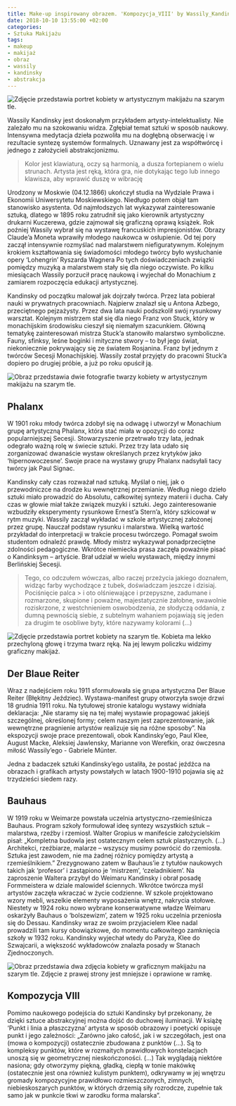 ```yaml
---
title: Make-up inspirowany obrazem. 'Kompozycja_VIII' by Wassily_Kandinsky
date: 2018-10-10 13:55:00 +02:00
categories:
- Sztuka Makijażu
tags:
- makeup
- makijaż
- obraz
- wassily
- kandinsky
- abstrakcja
---
```


![Zdjęcie przedstawia portret kobiety w artystycznym  makijażu na szarym tle.](https://assets1.ello.co/uploads/asset/attachment/8332593/ello-optimized-a881d10a.jpg)

Wassily Kandinsky jest doskonałym przykładem artysty-intelektualisty. Nie zależało mu na szokowaniu widza. Zgłębiał temat sztuki w sposób naukowy. Intensywna medytacja dzieła pozwoliła mu na dogłębną obserwację i w rezultacie syntezę systemów formalnych. Uznawany jest za współtwórcę i jednego z założycieli abstrakcjonizmu.

> Kolor jest klawiaturą, oczy są harmonią, a dusza fortepianem o wielu strunach. Artysta jest ręką, która gra, nie dotykając tego lub innego klawisza, aby wprawić duszę w wibrację
> 
>


Urodzony w Moskwie (04.12.1866) ukończył studia na Wydziale Prawa i Ekonomii Uniwersytetu Moskiewskiego. Niedługo potem objął tam stanowisko asystenta. Od najmłodszych lat wykazywał zainteresowanie sztuką, dlatego w 1895 roku zatrudnił się jako kierownik artystyczny drukarni Kuczerewa, gdzie zajmował się graficzną oprawą książek. Rok poźniej Wassily wybrał się na wystawę francuskich impresjonistów. Obrazy Claude’a Moneta wprawiły młodego naukowca w osłupienie. Od tej pory zaczął intensywnie rozmyślać nad malarstwem niefiguratywnym. Kolejnym krokiem kształtowania się świadomości młodego twórcy było wysłuchanie opery ‘Lohengrin’ Ryszarda Wagnera Po tych doświadczeniach związki pomiędzy muzyką a malarstwem stały się dla niego oczywiste. Po kilku miesiącach Wassily porzucił pracę naukową i wyjechał do Monachium z zamiarem rozpoczęcia edukacji artystycznej.

Kandinsky od początku malował jak dojrzały twórca. Przez lata pobierał nauki w prywatnych pracowniach. Najpierw znalazł się u Antona Azbego, przeciętnego pejzażysty. Przez dwa lata nauki podszkolił swój rysunkowy warsztat. Kolejnym mistrzem stał się dla niego Franz von Stuck, który w monachijskim środowisku cieszył się niemałym szacunkiem. Główną tematykę zainteresowań mistrza Stuck’a stanowiło malarstwo symboliczne. Fauny, sfinksy, leśne boginki i mityczne stwory – to był jego świat, niekoniecznie pokrywający się ze światem Rosjanina. Franz był jednym z twórców Secesji Monachijskiej. Wassily został przyjęty do pracowni Stuck’a dopiero po drugiej próbie, a już po roku opuścił ją.

![Obraz przedstawia dwie fotografie twarzy kobiety w artystycznym makijażu na szarym tle.](https://assets2.ello.co/uploads/asset/attachment/8332594/ello-optimized-3d00b273.jpg)

## Phalanx

W 1901 roku młody twórca zdobył się na odwagę i utworzył w Monachium grupę artystyczną Phalanx, która stać miała w opozycji do coraz popularniejszej Secesji. Stowarzyszenie przetrwało trzy lata, jednak odegrało ważną rolę w świecie sztuki. Przez trzy lata udało się zorganizować dwanaście wystaw określanych przez krytyków jako ‘hipernowoczesne’. Swoje prace na wystawy grupy Phalanx nadsyłali tacy twórcy jak Paul Signac. 

Kandinsky cały czas rozważał nad sztuką. Myślał o niej, jak o przewodniczce na drodze ku wewnętrznej przemianie. Według niego dzieło sztuki miało prowadzić do Absolutu, całkowitej syntezy materii i ducha. Cały czas w głowie miał także związek muzyki i sztuki. Jego zainteresowanie wzbudziły eksperymenty rysunkowe Ernest’a Stern’a, który szkicował w rytm muzyki.
Wassily zaczął wykładać w szkole artystycznej założonej przez grupę. Nauczał podstaw rysunku i malarstwa. Wielką wartość przykładał do interpretacji w trakcie procesu twórczego. Pomagał swoim studentom odnaleźć prawdę. Młody mistrz wykazywał ponadprzeciętne zdolności pedagogiczne. Wkrótce niemiecka prasa zaczęła poważnie pisać o Kandinksym – artyście. Brał udział w wielu wystawach, między innymi Berlińskiej Secesji.

> Tego, co odczułem wówczas, albo raczej przeżycia jakiego doznałem, widząc farby wychodzące z tubek, doświadczam jeszcze i dzisiaj. Pociśnięcie palca > i oto olśniewające i przepyszne, zadumane i rozmarzone, skupione i poważne, majestatycznie żałobne, swawolnie roziskrzone, z westchnieniem oswobodzenia, ze słodyczą oddania, z dumną pewnością siebie, z subtelnym wahaniem pojawiają się jeden za drugim te osobliwe byty, które nazywamy kolorami (...)
> 

![Zdjęcie przedstawia portret kobiety na szarym tle. Kobieta ma lekko przechyloną głowę i trzyma twarz ręką. Na jej lewym policzku widzimy graficzny makijaż.](https://assets0.ello.co/uploads/asset/attachment/8332596/ello-optimized-0f969261.jpg)

## Der Blaue Reiter

Wraz z nadejściem roku 1911 sformułowała się grupa artystyczna Der Blaue Reiter (Błękitny Jeździec). Wystawa-manifest grupy otworzyła swoje drzwi 18 grudnia 1911 roku. Na tytułowej stronie katalogu wystawy widniała deklaracja: „Nie staramy się na tej małej wystawie propagować jakiejś szczególnej, określonej formy; celem naszym jest zaprezentowanie, jak wewnętrzne pragnienie artystów realizuje się na różne sposoby”. Na ekspozycji swoje prace prezentowali, obok Kandinsky’ego, Paul Klee, August Macke, Aleksiej Jawlensky, Marianne von Werefkin, oraz ówczesna miłość Wassily’ego - Gabriele Münter.

Jedna z badaczek sztuki Kandinsky’ego ustaliła, że postać jeźdźca na obrazach i grafikach artysty powstałych w latach 1900-1910 pojawia się aż trzydzieści siedem razy. 

## Bauhaus

W 1919 roku w Weimarze powstała uczelnia artystyczno-rzemieślnicza Bauhaus. Program szkoły formułował ideę syntezy wszystkich sztuk – malarstwa, rzeźby i rzemiosł. Walter Gropius w manifeście założycielskim pisał: „Kompletna budowla jest ostatecznym celem sztuk plastycznych. (…) Architekci, rzeźbiarze, malarze – wszyscy musimy powrócić do rzemiosła. Sztuka jest zawodem, nie ma żadnej różnicy pomiędzy artystą a rzemieślnikiem.” Zrezygnowano zatem w Bauhaus’ie z tytułów naukowych takich jak ‘profesor’ i zastąpiono je ‘mistrzem’, ‘czeladnikiem’. Na zaproszenie Waltera przybył do Weimaru Kandinsky i obrał posadę Formmeistera w dziale malowideł ściennych. Wkrótce twórcza myśl artystów zaczęła wkraczać w życie codzienne. W szkole projektowano wzory mebli, wszelkie elementy wyposażenia wnętrz, nakrycia stołowe.
Niestety w 1924 roku nowo wybrane konserwatywne władze Weimaru oskarżyły Bauhaus o ‘bolszewizm’, zatem w 1925 roku uczelnia przeniosła się do Dessau. Kandinsky wraz ze swoim przyjacielem Klee nadal prowadzili tam kursy obowiązkowe, do momentu całkowitego zamknięcia szkoły w 1932 roku. Kandinsky wyjechał wtedy do Paryża, Klee do Szwajcarii, a większość wykładowców znalazła posady w Stanach Zjednoczonych.

![Obraz przedstawia dwa zdjęcia kobiety w graficznym makijażu na szarym tle. Zdjęcie z prawej strony jest mniejsze i oprawione w ramkę.](https://assets0.ello.co/uploads/asset/attachment/8332597/ello-optimized-4e3527b6.jpg)

## Kompozycja VIII

Pomimo naukowego podejścia do sztuki Kandinsky był przekonany, że dzięki sztuce abstrakcyjnej można dojść do duchowej iluminacji. W książę ‘Punkt i linia a płaszczyzna’ artysta w sposób obrazowy i poetycki opisuje punkt i jego zależności: „Zarówno jako całość, jak i w szczegółach, jest ona (mowa o kompozycji) ostatecznie zbudowana z punktów (…). Są to kompleksy punktów, które w rozmaitych prawidłowych konstelacjach unoszą się w geometrycznej nieskończoności. (…) Tak wyglądają niektóre nasiona; gdy otworzymy piękną, gładką, ciepłą w tonie makówkę (ostatecznie jest ona również kulistym punktem), odkrywamy w jej wnętrzu gromady kompozycyjne prawidłowo rozmieszczonych, zimnych, niebieskoszarych punktów, w których drzemią siły rozrodcze, zupełnie tak samo jak w punkcie tkwi w zarodku forma malarska”.


